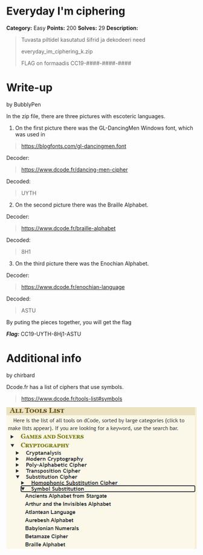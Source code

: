 # Everyday I'm ciphering
**Category:** Easy
**Points:** 200
**Solves:** 29
**Description:**

>Tuvasta piltidel kasutatud šifrid ja dekodeeri need
>
>everyday_im_ciphering_k.zip
>
>FLAG on formaadis CC19-####-####-####

# Write-up
by BubblyPen

In the zip file, there are three pictures with escoteric languages.

1. On the first picture there was the GL-DancingMen Windows font, which was used in 

>https://blogfonts.com/gl-dancingmen.font

Decoder:

>https://www.dcode.fr/dancing-men-cipher

Decoded:

>UYTH


2. On the second picture there was the Braille Alphabet.

Decoder:

>https://www.dcode.fr/braille-alphabet

Decoded:
> 8H1

3. On the third picture there was the Enochian Alphabet.

Decoder:

>https://www.dcode.fr/enochian-language

Decoded:

>ASTU

By puting the pieces together, you will get the flag

***Flag:*** CC19-UYTH-8Hj1-ASTU

# Additional info
by chirbard

Dcode.fr has a list of ciphers that use symbols.

>https://www.dcode.fr/tools-list#symbols

![](SymbolCipherList.png)
